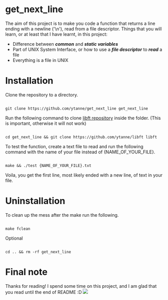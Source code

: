 # get_next_line

The aim of this project is to make you code a function that returns a line ending with a newline ('\n'), read from a file descriptor.
Things that you will learn, or at least that I have learnt, in this project:
  - Difference between __*common*__ and __*static variables*__
  - Part of UNIX System Interface, or how to use a __*file descriptor*__ to __*read*__ a file
  - Everything is a file in UNIX

# Installation

Clone the repository to a directory.

```

git clone https://github.com/ytanne/get_next_line get_next_line

```
Run the following command to clone [libft repository](https://github.com/ytanne/libft) inside the folder.
(This is important, otherwise it will not work)

```

cd get_next_line && git clone https://github.com/ytanne/libft libft

```

To test the function, create a text file to read and run the following command with the name of your file instead of {NAME\_OF\_YOUR\_FILE}.

```

make && ./test {NAME_OF_YOUR_FILE}.txt

```

Voila, you get the first line, most likely ended with a new line, of text in your file.

# Uninstallation

To clean up the mess after the make run the following.

```

make fclean

```

Optional

```

cd .. && rm -rf get_next_line

```

# Final note

Thanks for reading! 
I spend some time on this project, and I am glad that you read until the end of README :D
![](https://socialnewsdaily.com/wp-content/uploads/2016/03/4f7d3b4ce8695b31c2305d1f53eb161afb7d25b1.jpg)
